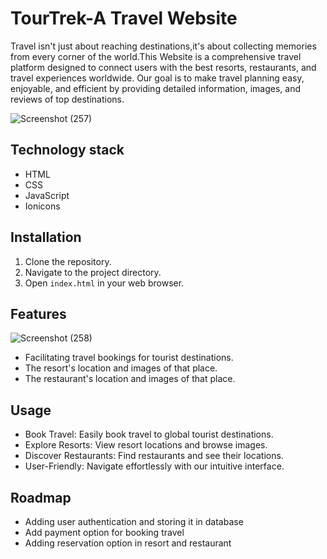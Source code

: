 
# TourTrek-A Travel Website

Travel isn't just about reaching destinations,it's about collecting memories from every corner of the world.This Website is a comprehensive travel platform designed to connect users with the best resorts, restaurants, and travel experiences worldwide. Our goal is to make travel planning easy, enjoyable, and efficient by providing detailed information, images, and reviews of top destinations.

![Screenshot (257)](https://github.com/deva2025/Tourtrek/assets/166497101/4c342f0a-cc03-4912-977e-c2580b8e4eaf)

## Technology stack
- HTML
- CSS
- JavaScript
- Ionicons

## Installation

1. Clone the repository.
2. Navigate to the project directory.
3. Open `index.html` in your web browser.
    
## Features


![Screenshot (258)](https://github.com/deva2025/Tourtrek/assets/166497101/a3112ca0-82cd-4621-804b-14a9e6c604dc)


- Facilitating travel bookings for tourist destinations.
- The resort's location and images of that place.
- The restaurant's location and images of that place.



## Usage

- Book Travel: Easily book travel to global tourist destinations.
- Explore Resorts: View resort locations and browse images.
- Discover Restaurants: Find restaurants and see their locations.
- User-Friendly: Navigate effortlessly with our intuitive interface.


## Roadmap

- Adding user authentication and storing it in database
- Add payment option for booking travel
- Adding reservation option in resort and restaurant

